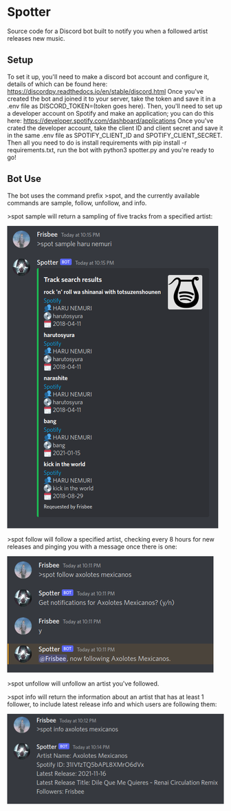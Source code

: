 # Spotter
Source code for a Discord bot built to notify you when a followed artist releases new music.

## Setup
To set it up, you'll need to make a discord bot account and configure it, details of which can be found here: https://discordpy.readthedocs.io/en/stable/discord.html
Once you've created the bot and joined it to your server, take the token and save it in a .env file as DISCORD_TOKEN=(token goes here).
Then, you'll need to set up a developer account on Spotify and make an application; you can do this here: https://developer.spotify.com/dashboard/applications
Once you've crated the developer account, take the client ID and client secret and save it in the same .env file as SPOTIFY_CLIENT_ID and SPOTIFY_CLIENT_SECRET.
Then all you need to do is install requirements with pip install -r requirements.txt, run the bot with python3 spotter.py and you're ready to go!

## Bot Use
The bot uses the command prefix >spot, and the currently available commands are sample, follow, unfollow, and info.

\>spot sample will return a sampling of five tracks from a specified artist:

![sample](./img/sample.png)

\>spot follow will follow a specified artist, checking every 8 hours for new releases and pinging you with a message once there is one:

![follow](./img/follow.png)

\>spot unfollow will unfollow an artist you've followed.

\>spot info will return the information about an artist that has at least 1 follower, to include latest release info and which users are following them:

![info](./img/info.png)
